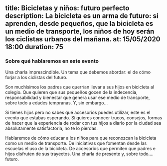 title: Bicicletas y niños: futuro perfecto
description: La bicicleta es un arma de futuro: si aprenden, desde pequeños, que la bicicleta es un medio de transporte, los niños de hoy serán los ciclistas urbanos del mañana. 
at: 15/05/2020 18:00
duration: 75
----
### Sobre qué hablaremos en este evento

Una charla imprescindible. Un tema que debemos abordar: el de cómo forjar a los ciclistas del futuro. 

Son muchísimos los padres que querrían llevar a sus hijos en bicicleta al colegio. Que quieren que sus pequeños gocen de la indecencia, responsabilidad y bienestar que genera usar ese medio de transporte, sobre todo a edades tempranas. Y, sin embargo… 

Si tienes hijos pero no sabes qué accesorios puedes utilizar, este es el evento que estabas esperando. Si quieres conocer trucos, consejos, formas de hacer que la experiencia de rodar con tus hijos a diario por la ciudad sea absolutamente satisfactoria, no te lo pierdas. 

Hablaremos de cómo educar a los niños para que reconozcan la bicicleta como un medio de transporte. De iniciativas que fomentan desde las escuelas el uso de la bicicleta. De accesorios que permiten que padres e hijos disfruten de sus trayectos. Una charla de presente y, sobre todo…. futuro. 
